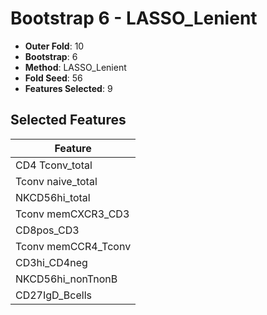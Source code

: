 # Bootstrap 6 - LASSO_Lenient

- **Outer Fold**: 10
- **Bootstrap**: 6
- **Method**: LASSO_Lenient
- **Fold Seed**: 56
- **Features Selected**: 9

## Selected Features

| Feature |
|---------|
| CD4 Tconv_total |
| Tconv naive_total |
| NKCD56hi_total |
| Tconv memCXCR3_CD3 |
| CD8pos_CD3 |
| Tconv memCCR4_Tconv |
| CD3hi_CD4neg |
| NKCD56hi_nonTnonB |
| CD27IgD_Bcells |

